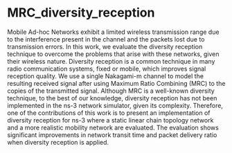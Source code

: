 # MRC_diversity_reception
Mobile Ad-hoc Networks exhibit a limited wireless transmission range due to the interference present in the channel and the packets lost due to transmission errors. In this work, we evaluate the diversity reception technique to overcome the problems that arise with these networks, given their wireless nature. Diversity reception is a common technique in many radio communication systems, fixed or mobile, which improves signal reception quality. We use a single Nakagami-m channel to model the resulting received signal after using Maximum Ratio Combining (MRC) to the copies of the transmitted signal. Although MRC is a well-known diversity technique, to the best of our knowledge, diversity reception has not been implemented in the ns-3 network simulator, given its complexity. Therefore, one of the contributions of this work is to present an implementation of diversity reception for ns-3 where a static linear chain topology network and a more realistic mobility network are evaluated. The evaluation shows significant improvements in network transit time and packet delivery ratio when diversity reception is applied.
